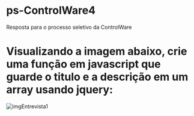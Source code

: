 # ps-ControlWare4

Resposta para o processo seletivo da ControlWare 

# Visualizando a imagem abaixo, crie uma função em javascript que guarde o titulo e a descrição em um array usando jquery:

![imgEntrevista1](https://user-images.githubusercontent.com/47600437/187732329-46943af3-7dc7-48c6-8e50-5832cd618406.png)
